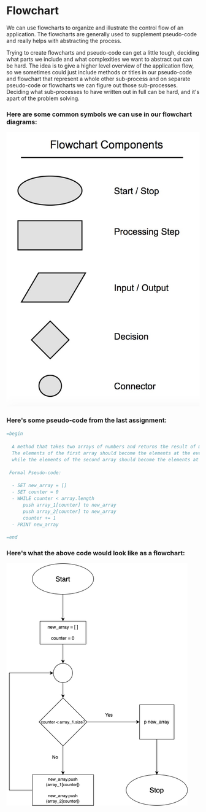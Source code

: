 # Flowchart

We can use flowcharts to organize and illustrate the control flow of an application.
The flowcharts are generally used to supplement pseudo-code and really helps with abstracting the process.

Trying to create flowcharts and pseudo-code can get a little tough, deciding what parts we include and what complexities we want to abstract out can be hard. The idea is to give a higher level overview of the application flow, so we sometimes could just include methods or titles in our pseudo-code and flowchart that represent a whole other sub-process and on separate pseudo-code or flowcharts we can figure out those sub-processes. Deciding what sub-processes to have written out in full can be hard, and it's apart of the problem solving.

### Here are some common symbols we can use in our flowchart diagrams:

<img src="lesson_2/images/flowchart_components.jpg">

### Here's some pseudo-code from the last assignment:

```ruby
=begin

  A method that takes two arrays of numbers and returns the result of merging the arrays.
  The elements of the first array should become the elements at the even indexes of the returned array,
  while the elements of the second array should become the elements at the odd indexes:

 Formal Pseudo-code:

  - SET new_array = []
  - SET counter = 0
  - WHILE counter < array.length
      push array_1[counter] to new_array
      push array_2[counter] to new_array
      counter += 1
  - PRINT new_array

=end
```

### Here's what the above code would look like as a flowchart:

<img src="lesson_2/images/flowchart-diagram.drawio.png">

